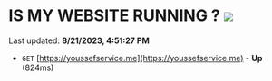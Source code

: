 # IS MY WEBSITE RUNNING ? [![](https://img.shields.io/static/v1?label=Sponsor&message=%E2%9D%A4&logo=GitHub&color=%23fe8e86)](https://github.com/sponsors/<username>)

Last updated: **8/21/2023, 4:51:27 PM**

- `GET` [https://youssefservice.me](https://youssefservice.me) - **Up** (824ms)
